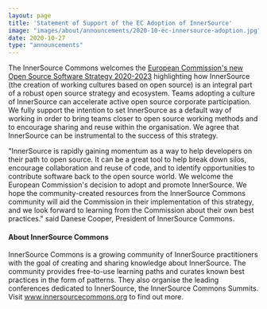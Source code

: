 ```yaml
---
layout: page
title: 'Statement of Support of the EC Adoption of InnerSource'
image: "images/about/announcements/2020-10-ec-innersource-adoption.jpg"
date: 2020-10-27
type: "announcements"
---
```


The InnerSource Commons welcomes the [European Commission's new Open Source Software Strategy 2020-2023](https://ec.europa.eu/info/sites/info/files/en_ec_open_source_strategy_2020-2023.pdf) highlighting how InnerSource (the creation of working cultures based on open source) is an integral part of a robust open source strategy and ecosystem. Teams adopting a culture of InnerSource can accelerate active open source corporate participation.  We fully support the intention to set InnerSource as a default way of working in order to bring teams closer to open source working methods and to encourage sharing and reuse within the organisation. We agree that InnerSource can be instrumental to the success of this strategy.
 
"InnerSource is rapidly gaining momentum as a way to help developers on their path to open source. It can be a great tool to help break down silos, encourage collaboration and reuse of code, and to identify opportunities to contribute software back to the open source world. We welcome the European Commission's decision to adopt and promote InnerSource. We hope the community-created resources from the InnerSource Commons community will aid the Commission in their implementation of this strategy, and we look forward to learning from the Commission about their own best practices." said Danese Cooper, President of InnerSource Commons. 
 
#### About InnerSource Commons
InnerSource Commons is a growing community of InnerSource practitioners with the goal of creating and sharing knowledge about InnerSource.  The community provides free-to-use learning paths and curates known best practices in the form of patterns. They also organise the leading conferences dedicated to InnerSource, the InnerSource Commons Summits. Visit www.innersourcecommons.org to find out more.
